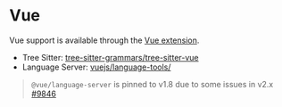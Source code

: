 # Vue

Vue support is available through the [Vue extension](https://github.com/editsync-extensions/vue).

- Tree Sitter: [tree-sitter-grammars/tree-sitter-vue](https://github.com/tree-sitter-grammars/tree-sitter-vue)
- Language Server: [vuejs/language-tools/](https://github.com/vuejs/language-tools/)

> `@vue/language-server` is pinned to v1.8 due to some issues in v2.x [#9846](https://github.com/khulnasoft/editsync/pull/9846)

